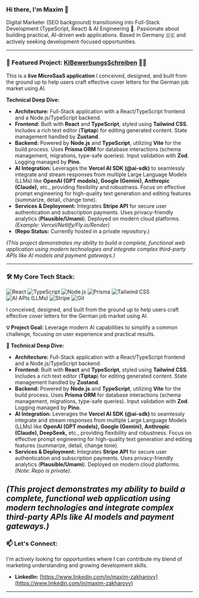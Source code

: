 
### Hi there, I'm Maxim 👋


Digital Marketer (SEO background) transitioning into Full-Stack Development (TypeScript, React) & AI Engineering 🤖. Passionate about building practical, AI-driven web applications. Based in Germany 🇩🇪 and actively seeking development-focused opportunities.

---

### 🚀 Featured Project: [KIBewerbungsSchreiben](https://kibewerbungsschreiben.de/) 📄✨

This is a **live MicroSaaS application** I conceived, designed, and built from the ground up to help users craft effective cover letters for the German job market using AI.

**Technical Deep Dive:**

*   **Architecture:** Full-Stack application with a React/TypeScript frontend and a Node.js/TypeScript backend.
*   **Frontend:** Built with **React** and **TypeScript**, styled using **Tailwind CSS**. Includes a rich text editor (**Tiptap**) for editing generated content. State management handled by **Zustand**.
*   **Backend:** Powered by **Node.js** and **TypeScript**, utilizing **Vite** for the build process. Uses **Prisma ORM** for database interactions (schema management, migrations, type-safe queries). Input validation with **Zod**. Logging managed by **Pino**.
*   **AI Integration:** Leverages the **Vercel AI SDK (@ai-sdk)** to seamlessly integrate and stream responses from multiple Large Language Models (LLMs) like **OpenAI (GPT models), Google (Gemini), Anthropic (Claude),** etc., providing flexibility and robustness. Focus on effective prompt engineering for high-quality text generation and editing features (summarize, detail, change tone).
*   **Services & Deployment:** Integrates **Stripe API** for secure user authentication and subscription payments. Uses privacy-friendly analytics (**Plausible/Umami**). Deployed on modern cloud platforms. *(Example: Vercel/Netlify/Fly.io/Render)*
*   **(Repo Status:** Currently hosted in a private repository.)

_(This project demonstrates my ability to build a complete, functional web application using modern technologies and integrate complex third-party APIs like AI models and payment gateways.)_

---

### 🛠️ My Core Tech Stack:

![React](https://img.shields.io/badge/-React-61DAFB?style=flat-square&logo=react&logoColor=white)
![TypeScript](https://img.shields.io/badge/-TypeScript-3178C6?style=flat-square&logo=typescript&logoColor=white)
![Node.js](https://img.shields.io/badge/-Node.js-339933?style=flat-square&logo=node.js&logoColor=white)
![Prisma](https://img.shields.io/badge/-Prisma-2D3748?style=flat-square&logo=prisma&logoColor=white)
![Tailwind CSS](https://img.shields.io/badge/-Tailwind_CSS-38B2AC?style=flat-square&logo=tailwind-css&logoColor=white)
![AI APIs (LLMs)](https://img.shields.io/badge/-AI_APIs_(LLMs)-0077B6?style=flat-square&logo=openai&logoColor=white)
![Stripe](https://img.shields.io/badge/-Stripe-6772E5?style=flat-square&logo=stripe&logoColor=white)
![Git](https://img.shields.io/badge/-Git-F05032?style=flat-square&logo=git) 

I conceived, designed, and built from the ground up to help users craft effective cover letters for the German job market using AI.

**💡 Project Goal:** Leverage modern AI capabilities to simplify a common challenge, focusing on user experience and practical results.

**🔧 Technical Deep Dive:**

*   **Architecture:** Full-Stack application with a React/TypeScript frontend and a Node.js/TypeScript backend.
*   **Frontend:** Built with **React** and **TypeScript**, styled using **Tailwind CSS**. Includes a rich text editor (**Tiptap**) for editing generated content. State management handled by **Zustand**.
*   **Backend:** Powered by **Node.js** and **TypeScript**, utilizing **Vite** for the build process. Uses **Prisma ORM** for database interactions (schema management, migrations, type-safe queries). Input validation with **Zod**. Logging managed by **Pino**.
*   **AI Integration:** Leverages the **Vercel AI SDK (@ai-sdk)** to seamlessly integrate and stream responses from multiple Large Language Models (LLMs) like **OpenAI (GPT models), Google (Gemini), Anthropic (Claude), DeepSeek,** etc., providing flexibility and robustness. Focus on effective prompt engineering for high-quality text generation and editing features (summarize, detail, change tone).
*   **Services & Deployment:** Integrates **Stripe API** for secure user authentication and subscription payments. Uses privacy-friendly analytics (**Plausible/Umami**). Deployed on modern cloud platforms. *(Note: Repo is private)*.

*(This project demonstrates my ability to build a complete, functional web application using modern technologies and integrate complex third-party APIs like AI models and payment gateways.)*
---

### 📫 Let's Connect:

I'm actively looking for opportunities where I can contribute my blend of marketing understanding and growing development skills.

*   **LinkedIn:** [https://www.linkedin.com/in/maxim-zakharovv](https://www.linkedin.com/in/maxim-zakharovv)

---
